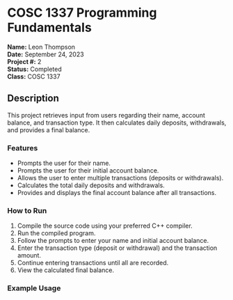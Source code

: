 # COSC 1337 Programming Fundamentals

**Name:** Leon Thompson  
**Date:** September 24, 2023  
**Project #:** 2  
**Status:** Completed  
**Class:** COSC 1337

## Description

This project retrieves input from users regarding their name, account balance, and transaction type. It then calculates daily deposits, withdrawals, and provides a final balance.

### Features

- Prompts the user for their name.
- Prompts the user for their initial account balance.
- Allows the user to enter multiple transactions (deposits or withdrawals).
- Calculates the total daily deposits and withdrawals.
- Provides and displays the final account balance after all transactions.

### How to Run

1. Compile the source code using your preferred C++ compiler.
2. Run the compiled program.
3. Follow the prompts to enter your name and initial account balance.
4. Enter the transaction type (deposit or withdrawal) and the transaction amount.
5. Continue entering transactions until all are recorded.
6. View the calculated final balance.

### Example Usage

